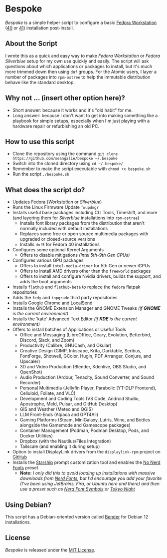 # Bespoke

*Bespoke* is a simple helper script to configure a basic [Fedora Workstation](https://fedoraproject.org/workstation/) ([40](https://download.fedoraproject.org/pub/fedora/linux/releases/40/Workstation/x86_64/iso/Fedora-Workstation-Live-x86_64-40-1.14.iso) or [41](https://download.fedoraproject.org/pub/fedora/linux/releases/41/Workstation/x86_64/iso/Fedora-Workstation-Live-x86_64-41-1.4.iso)) installation post-install.

## About the Script

I wrote this as a quick and easy way to make *Fedora Workstation* or *Fedora Silverblue* setup for my own use quickly and easily.  The script will ask questions about which applications or packages to install, but it's much more trimmed down then using `dnf` groups.  For the Atomic users, I layer a number of packages into `rpm-ostree` to help the immutable distribution behave like the standard desktop.

## Why not ... (insert other option here)?

- Short answer: because it works and it's "old habit" for me.
- Long answer: because I don't want to get into making something like a playbook for simple setups, especially when I'm just playing with a hardware repair or refurbishing an old PC.

## How to use this script

- Clone the repository using the command `git clone https://github.com/seangalie/bespoke ~/.bespoke`
- Switch into the cloned directory using `cd ~/.bespoke/`
- Remember to make the script executable with `chmod +x bespoke.sh`
- Run the script `./bespoke.sh`

## What does the script do?

- Updates Fedora (*Workstation* or *Silverblue*)
- Runs the Linux Firmware Update `fwupdmgr`
- Installs useful base packages including CLI Tools, Timeshift, and more (and layering them for *Silverblue* installations into `rpm-ostree`)
    - Installs font library packages from the distribution that aren't normally included with default installations
    - Replaces some free or open source multimedia packages with upgraded or closed-source versions
    - Installs `dnf5` for Fedora 40 installations
- Configures some optional Kernel Arguments
    - Offers to disable mitigations *(Intel 5th-9th Gen CPUs)*
- Configures various GPU packages
    - Offers to install `intel-media-driver` for 5th Gen or newer iGPUs
    - Offers to install AMD drivers other than the `freeworld` packages
    - Offers to install and configure Nvidia drivers, builds the support, and adds the boot arguments
- Installs `flathub` and `flathub-beta` to replace the `fedora` flatpak repositories
- Adds the `fedy` and `topgrade` third party repositories
- Installs Google Chrome and LocalSend
- Installs the GNOME Extension Manager and GNOME Tweaks *(if **GNOME** is the current environment)*
- Installs the 'kate' Advanced Text Editor *(if **KDE** is the current environment)*
- Offers to install batches of Applications or Useful Tools
    - Office and Messaging (LibreOffice, Geary, Evolution, Betterbird, Discord, Slack, and Zoom)
    - Productivity (Calibre, GNUCash, and Okular)
    - Creative Design (GIMP, Inkscape, Krita, Darktable, Scribus, FontForge, Shotwell, GColor, Hugin, PDF Arranger, Conjure, and Upscaler)
    - 3D and Video Production (Blender, Kdenlive, OBS Studio, and OpenShot)
    - Audio Production (Ardour, Tenacity, Sound Converter, and Sound Recorder)
    - Personal Multimedia (Jellyfin Player, Parabolic (YT-DLP Frontend), Celluloid, Foliate, and VLC)
    - Development and Coding Tools (VS Code, Android Studio, Apostrophe, Meld, Pulsar, and GitHub Desktop)
    - GIS and Weather (Meteo and QGIS)
    - LLM Front-Ends (Alpaca and GPT4All)
    - Gaming Platforms (Steam, MiniGalaxy, Lutris, Wine, and Bottles alongside the Gamemode and Gamescope packages)
    - Container Management (Podman, Podman Desktop, Pods, and Docker Utilities)
    - Dropbox (with the Nautilus/Files Integration)
    - Tailscale (and enabling it during setup)
- Option to install DisplayLink drivers from the `displaylink-rpm` project on [GitHub](https://github.com/displaylink-rpm/displaylink-rpm)
- Installs the [Starship](https://starship.rs/) prompt customization tool and enables the [No Nerd Fonts](https://starship.rs/presets/no-nerd-font#no-nerd-fonts-preset) preset
	- **Note:** *I only did this to avoid loading up installations with massive downloads from [Nerd Fonts](https://www.nerdfonts.com/), but I'd encourage you add your favorite (I've been using JetBrains, Fira, or Ubuntu here and there) and then use a preset such as [Nerd Font Symbols](https://starship.rs/presets/nerd-font) or [Tokyo Night](https://starship.rs/presets/tokyo-night)*

## Using Debian?

This script has a Debian-oriented version called [Bender](https://github.com/seangalie/bender) for Debian 12 installations.

## License

*Bespoke* is released under the [MIT License](https://opensource.org/licenses/MIT).